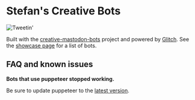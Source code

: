 # Stefan's Creative Bots

![Tweetin'](https://botwiki.org/wp-content/uploads/2020/05/tweet.gif)

Built with the [creative-mastodon-bots](https://glitch.com/edit/#!/creative-mastodon-bots) project and powered by [Glitch](https://glitch.com). See the [showcase page](https://stefans-creative-bots.glitch.me/showcase) for a list of bots.

## FAQ and known issues

**Bots that use puppeteer stopped working.**

Be sure to update puppeteer to the [latest version](https://www.npmjs.com/package/puppeteer).
